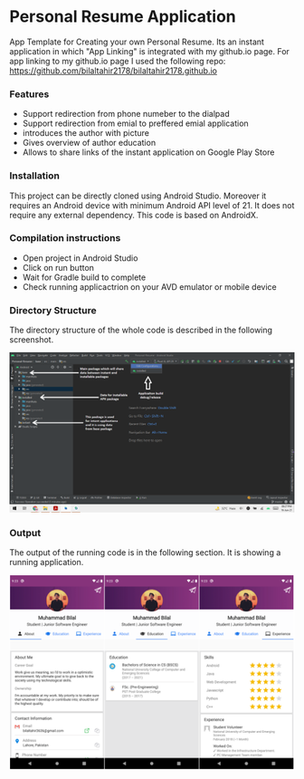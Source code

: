 # Personal Resume Application

App Template for Creating your own Personal Resume. Its an instant application in which "App Linking" is integrated with my github.io page. For app linking to my github.io page I used the following repo: https://github.com/bilaltahir2178/bilaltahir2178.github.io

### Features

- Support redirection from phone numeber to the dialpad
- Support redirection from emial to preffered emial application
- introduces the author with picture
- Gives overview of author education
- Allows to share links of the instant application on Google Play Store

### Installation

This project can be directly cloned using Android Studio. Moreover it requires an Android device with minimum Android API level of 21. It does not require any external dependency. This code is based on AndroidX.

### Compilation instructions

- Open project in Android Studio
- Click on run button 
- Wait for Gradle build to complete
- Check running applicactrion on your AVD emulator or mobile device

### Directory Structure

The directory structure of the whole code is described in the following screenshot.

![](/readme/directory.png)

### Output

The output of the running code is in the following section. It is showing a running application.

![](/readme/output.png)
